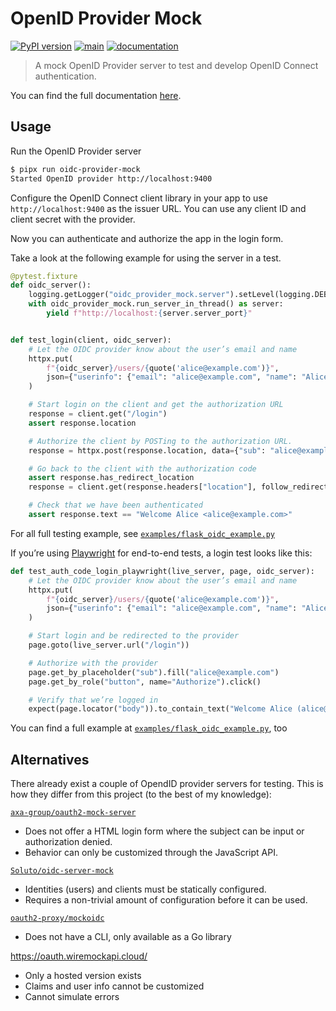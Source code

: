 # OpenID Provider Mock

[![PyPI version](https://img.shields.io/pypi/v/oidc-provider-mock)](https://pypi.org/project/oidc-provider-mock/)
[![main](https://github.com/geigerzaehler/oidc-provider-mock/actions/workflows/main.yaml/badge.svg)](https://github.com/geigerzaehler/oidc-provider-mock/actions/workflows/main.yaml)
[![documentation](https://readthedocs.org/projects/oidc-provider-mock/badge/?version=latest)][docs]

> A mock OpenID Provider server to test and develop OpenID Connect
> authentication.

You can find the full documentation [here][docs].

[docs]: https://oidc-provider-mock.readthedocs.io/latest/

## Usage

Run the OpenID Provider server

```bash
$ pipx run oidc-provider-mock
Started OpenID provider http://localhost:9400
```

Configure the OpenID Connect client library in your app to use
`http://localhost:9400` as the issuer URL. You can use any client ID and client
secret with the provider.

Now you can authenticate and authorize the app in the login form.

Take a look at the following example for using the server in a test.

```python
@pytest.fixture
def oidc_server():
    logging.getLogger("oidc_provider_mock.server").setLevel(logging.DEBUG)
    with oidc_provider_mock.run_server_in_thread() as server:
        yield f"http://localhost:{server.server_port}"


def test_login(client, oidc_server):
    # Let the OIDC provider know about the user’s email and name
    httpx.put(
        f"{oidc_server}/users/{quote('alice@example.com')}",
        json={"userinfo": {"email": "alice@example.com", "name": "Alice"}},
    )

    # Start login on the client and get the authorization URL
    response = client.get("/login")
    assert response.location

    # Authorize the client by POSTing to the authorization URL.
    response = httpx.post(response.location, data={"sub": "alice@example.com"})

    # Go back to the client with the authorization code
    assert response.has_redirect_location
    response = client.get(response.headers["location"], follow_redirects=True)

    # Check that we have been authenticated
    assert response.text == "Welcome Alice <alice@example.com>"
```

For all full testing example, see
[`examples/flask_oidc_example.py`](examples/flask_oidc_example.py)

If you’re using [Playwright](https://playwright.dev) for end-to-end tests, a
login test looks like this:

```python
def test_auth_code_login_playwright(live_server, page, oidc_server):
    # Let the OIDC provider know about the user’s email and name
    httpx.put(
        f"{oidc_server}/users/{quote('alice@example.com')}",
        json={"userinfo": {"email": "alice@example.com", "name": "Alice"}},
    )

    # Start login and be redirected to the provider
    page.goto(live_server.url("/login"))

    # Authorize with the provider
    page.get_by_placeholder("sub").fill("alice@example.com")
    page.get_by_role("button", name="Authorize").click()

    # Verify that we’re logged in
    expect(page.locator("body")).to_contain_text("Welcome Alice (alice@example.com)")
```

You can find a full example at
[`examples/flask_oidc_example.py`](examples/flask_oidc_example.py), too

## Alternatives

There already exist a couple of OpendID provider servers for testing. This is
how they differ from this project (to the best of my knowledge):

[`axa-group/oauth2-mock-server`](https://github.com/axa-group/oauth2-mock-server)

- Does not offer a HTML login form where the subject can be input or
  authorization denied.
- Behavior can only be customized through the JavaScript API.

[`Soluto/oidc-server-mock`](https://github.com/Soluto/oidc-server-mock)

- Identities (users) and clients must be statically configured.
- Requires a non-trivial amount of configuration before it can be used.

[`oauth2-proxy/mockoidc`](https://github.com/oauth2-proxy/mockoidc`)

- Does not have a CLI, only available as a Go library

<https://oauth.wiremockapi.cloud/>

- Only a hosted version exists
- Claims and user info cannot be customized
- Cannot simulate errors
